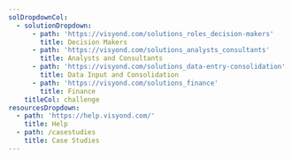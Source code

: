 ```yaml
---
solDropdownCol:
  - solutionDropdown:
      - path: 'https://visyond.com/solutions_roles_decision-makers'
        title: Decision Makers
      - path: 'https://visyond.com/solutions_analysts_consultants'
        title: Analysts and Consultants
      - path: 'https://visyond.com/solutions_data-entry-consolidation'
        title: Data Input and Consolidation
      - path: 'https://visyond.com/solutions_finance'
        title: Finance
    titleCol: challenge
resourcesDropdown:
  - path: 'https://help.visyond.com/'
    title: Help
  - path: /casestudies
    title: Case Studies
---
```


